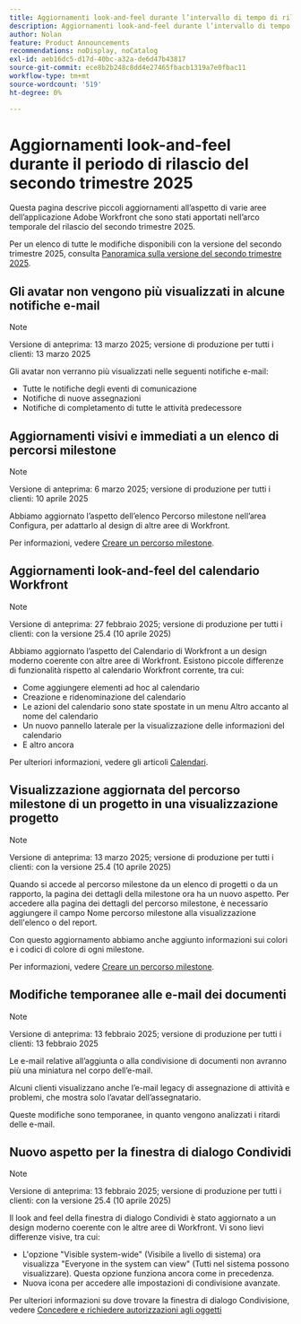 ```yaml
---
title: Aggiornamenti look-and-feel durante l’intervallo di tempo di rilascio del secondo trimestre 2025
description: Aggiornamenti look-and-feel durante l’intervallo di tempo di rilascio del secondo trimestre 2025
author: Nolan
feature: Product Announcements
recommendations: noDisplay, noCatalog
exl-id: aeb16dc5-d17d-40bc-a32a-de6d47b43817
source-git-commit: ece8b2b248c8dd4e27465fbacb1319a7e0fbac11
workflow-type: tm+mt
source-wordcount: '519'
ht-degree: 0%

---
```


# Aggiornamenti look-and-feel durante il periodo di rilascio del secondo trimestre 2025

Questa pagina descrive piccoli aggiornamenti all’aspetto di varie aree dell’applicazione Adobe Workfront che sono stati apportati nell’arco temporale del rilascio del secondo trimestre 2025.

Per un elenco di tutte le modifiche disponibili con la versione del secondo trimestre 2025, consulta [Panoramica sulla versione del secondo trimestre 2025](/help/quicksilver/product-announcements/product-releases/25-q2-release-activity/25-q2-release-overview.md).

## Gli avatar non vengono più visualizzati in alcune notifiche e-mail

>[!NOTE]
>
>Versione di anteprima: 13 marzo 2025; versione di produzione per tutti i clienti: 13 marzo 2025


Gli avatar non verranno più visualizzati nelle seguenti notifiche e-mail:

* Tutte le notifiche degli eventi di comunicazione
* Notifiche di nuove assegnazioni
* Notifiche di completamento di tutte le attività predecessore

## Aggiornamenti visivi e immediati a un elenco di percorsi milestone

>[!NOTE]
>
>Versione di anteprima: 6 marzo 2025; versione di produzione per tutti i clienti: 10 aprile 2025

Abbiamo aggiornato l’aspetto dell’elenco Percorso milestone nell’area Configura, per adattarlo al design di altre aree di Workfront.

Per informazioni, vedere [Creare un percorso milestone](/help/quicksilver/administration-and-setup/customize-workfront/configure-approval-milestone-processes/create-milestone-path.md).

## Aggiornamenti look-and-feel del calendario Workfront

>[!NOTE]
>
>Versione di anteprima: 27 febbraio 2025; versione di produzione per tutti i clienti: con la versione 25.4 (10 aprile 2025)

Abbiamo aggiornato l’aspetto del Calendario di Workfront a un design moderno coerente con altre aree di Workfront. Esistono piccole differenze di funzionalità rispetto al calendario Workfront corrente, tra cui:

* Come aggiungere elementi ad hoc al calendario
* Creazione e ridenominazione del calendario
* Le azioni del calendario sono state spostate in un menu Altro accanto al nome del calendario
* Un nuovo pannello laterale per la visualizzazione delle informazioni del calendario
* E altro ancora

Per ulteriori informazioni, vedere gli articoli [Calendari](/help/quicksilver/reports-and-dashboards/reports/calendars/calendars.md).

## Visualizzazione aggiornata del percorso milestone di un progetto in una visualizzazione progetto

>[!NOTE]
>
>Versione di anteprima: 13 marzo 2025; versione di produzione per tutti i clienti: con la versione 25.4 (10 aprile 2025)

Quando si accede al percorso milestone da un elenco di progetti o da un rapporto, la pagina dei dettagli della milestone ora ha un nuovo aspetto. Per accedere alla pagina dei dettagli del percorso milestone, è necessario aggiungere il campo Nome percorso milestone alla visualizzazione dell&#39;elenco o del report.

Con questo aggiornamento abbiamo anche aggiunto informazioni sui colori e i codici di colore di ogni milestone.

Per informazioni, vedere [Creare un percorso milestone](/help/quicksilver/administration-and-setup/customize-workfront/configure-approval-milestone-processes/create-milestone-path.md).

## Modifiche temporanee alle e-mail dei documenti

>[!NOTE]
>
>Versione di anteprima: 13 febbraio 2025; versione di produzione per tutti i clienti: 13 febbraio 2025

Le e-mail relative all’aggiunta o alla condivisione di documenti non avranno più una miniatura nel corpo dell’e-mail.

Alcuni clienti visualizzano anche l’e-mail legacy di assegnazione di attività e problemi, che mostra solo l’avatar dell’assegnatario.

Queste modifiche sono temporanee, in quanto vengono analizzati i ritardi delle e-mail.

## Nuovo aspetto per la finestra di dialogo Condividi

>[!NOTE]
>
>Versione di anteprima: 13 febbraio 2025; versione di produzione per tutti i clienti: con la versione 25.4 (10 aprile 2025)

Il look and feel della finestra di dialogo Condividi è stato aggiornato a un design moderno coerente con le altre aree di Workfront. Vi sono lievi differenze visive, tra cui:

* L&#39;opzione &quot;Visible system-wide&quot; (Visibile a livello di sistema) ora visualizza &quot;Everyone in the system can view&quot; (Tutti nel sistema possono visualizzare). Questa opzione funziona ancora come in precedenza.
* Nuova icona per accedere alle impostazioni di condivisione avanzate.

Per ulteriori informazioni su dove trovare la finestra di dialogo Condivisione, vedere [Concedere e richiedere autorizzazioni agli oggetti](/help/quicksilver/workfront-basics/grant-and-request-access-to-objects/grant-and-request-access-to-objects.md)
